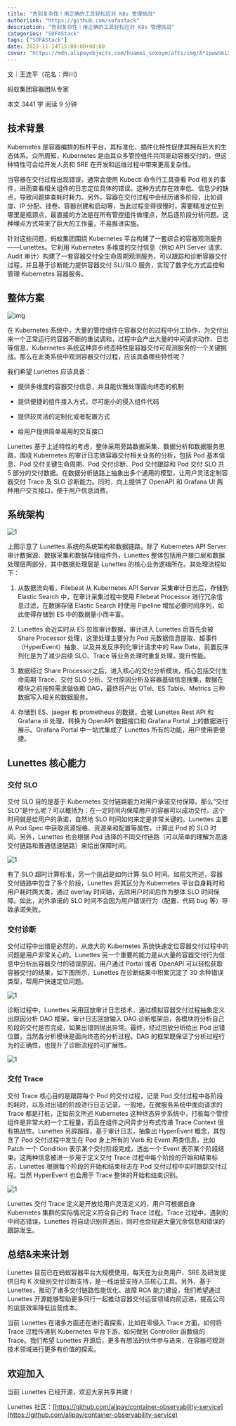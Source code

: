 ```yaml
---
title: "告别复杂性！用正确的工具轻松应对 K8s 管理挑战"
authorlink: "https://github.com/sofastack"
description: "告别复杂性！用正确的工具轻松应对 K8s 管理挑战"
categories: "SOFAStack"
tags: ["SOFAStack"]
date: 2023-11-14T15:00:00+08:00
cover: "https://mdn.alipayobjects.com/huamei_soxoym/afts/img/A*1pwwS6iXw38AAAAAAAAAAAAADrGAAQ/original"
---
```


文｜王连平（花名：烨川)

蚂蚁集团容器团队专家

本文 3441 字  阅读 9 分钟

## 技术背景

Kubernetes 是容器编排的标杆平台，其标准化、插件化特性促使其拥有巨大的生态体系。众所周知，Kubernetes 是由其众多管控组件共同驱动容器交付的，但这种特性可会给开发人员和 SRE 在开发和运维过程中带来更高复杂性。

当容器在交付过程出现错误，通常会使用 Kubectl 命令行工具查看 Pod 相关的事件，进而查看相关组件的日志定位具体的错误。这种方式存在效率低、信息少的缺点，导致问题排查耗时耗力。另外，容器在交付过程中会经历诸多阶段，比如调度、IP 分配、挂卷、容器创建和启动等，当此过程变得很慢时，需要精准定位到哪里是瓶颈点，最直接的方法是在所有管控组件做埋点，然后逐阶段分析问题。这种埋点方式带来了巨大的工作量，不易推进实施。

针对这些问题，蚂蚁集团围绕 Kubernetes 平台构建了一套综合的容器观测服务——Lunettes。它利用 Kubernetes 多维度的交付信息（例如 API Server 请求、Audit 审计）构建了一套容器交付全生命周期观测服务，可以跟踪和诊断容器交付过程，并且基于诊断能力提供容器交付 SLI/SLO 服务，实现了数字化方式监控和管理 Kubernetes 容器服务。

## 整体方案

![img](https://mmbiz.qpic.cn/sz_mmbiz_png/nibOZpaQKw0ibTsDorhwvuic1GGFrcEDsKNFyNLPFyW2HJ61eK5npPXCSGic8sK70kAQoyQlzqvJTz3LvHWEusY6vg/640?wx_fmt=png&wxfrom=5&wx_lazy=1&wx_co=1)

在 Kubernetes 系统中，大量的管控组件在容器交付的过程中分工协作，为交付出来一个正常运行的容器不断的重试调和，过程中会产出大量的中间请求动作、日志等信息，Kubernetes 系统这种异步终态特性是容器交付可观测服务的一个关键挑战。那么在此类系统中观测容器交付过程，应该具备哪些特性呢？

我们希望 Lunettes 应该具备：

- 提供多维度的容器交付信息，并且能优雅处理面向终态的机制

- 提供便捷的组件接入方式，尽可能小的侵入组件代码

- 提供较灵活的定制化或者配置方式

- 给用户提供简单易用的交互接口

Lunettes 基于上述特性的考虑，整体采用旁路数据采集、数据分析和数据服务思路，围绕 Kubernetes 的审计日志做容器交付相关业务的分析，包括 Pod 基本信息、Pod 交付关键生命周期、Pod 交付诊断、Pod 交付跟踪和 Pod 交付 SLO 共 5 部分的交付数据。在数据分析链路上抽象出多个通用的模型，让用户灵活定制容器交付 Trace 及 SLO 诊断能力。同时，向上提供了 OpenAPI 和 Grafana UI 两种用户交互接口，便于用户信息消费。

## 系统架构

![1](https://mmbiz.qpic.cn/sz_mmbiz_png/nibOZpaQKw0ibTsDorhwvuic1GGFrcEDsKNicDzLNKav27ptw4KKXv7FR3ExFMN2mdK9CBAg1Xv4gMUI5LcucbMOWw/640?wx_fmt=png&wxfrom=5&wx_lazy=1&wx_co=1)

上图示意了 Lunettes 系统的系统架构和数据链路，除了 Kubernetes API Server 审计数据源、数据采集和数据存储组件外，Lunettes 整体包括用户接口层和数据处理层两部分，其中数据处理层是 Lunettes 的核心业务逻辑所在。其处理流程如下：

1. 从数据流向看，Filebeat 从 Kubernetes API Server 采集审计日志后，存储到 Elastic Search 中，在审计采集过程中使用 Filebeat Processor 进行冗余信息过滤，在数据存储 Elastic Search 时使用 Pipeline 增加必要时间序列，如此使得存储到 ES 中的数据量小而丰富。

2. Lunettes 会近实时从 ES 拉取审计数据，审计进入 Lunettes 后首先会被 Share Processor 处理，这里处理主要分为 Pod 元数据信息提取、超事件（HyperEvent）抽象、以及并发反序列化审计请求中的 Raw Data，前置反序列化是为了减少后续  SLO、Trace 等业务处理时重复处理，提升性能。

3. 数据经过 Share Processor之后，进入核心的交付分析模块，核心包括交付生命周期 Trace、交付 SLO 分析、交付原因分析及容器基础信息搜集，数据在模块之前按照需求做依赖 DAG，最终将产出 OTel、ES Table、Metrics 三种数据写入相关的数据服务。

4. 存储到 ES、jaeger 和 prometheus 的数据，会被 Lunettes Rest API 和 Grafana di 处理，转换为 OpenAPI 数据接口和 Grafana Portal 上的数据进行展示。Grafana Portal 中一站式集成了 Lunettes 所有的功能，用户使用更便捷。

## Lunettes 核心能力

### 交付 SLO

交付 SLO 目的是基于 Kubernetes 交付链路能力对用户承诺交付保障。那么“交付 SLO”是什么呢？可以概括为：在一定时间内保障用户的容器可以成功交付。这个时间就是给用户的承诺，自然地 SLO 时间如何来定是非常关键的。Lunettes 主要从 Pod Spec 中获取资源规格、资源亲和配置等属性，计算出 Pod 的 SLO 时间。另外，Lunettes 也会根据 Pod 选择的不同交付链路（可以简单的理解为高速交付链路和普通低速链路）来给出保障时间。

![1](https://mmbiz.qpic.cn/sz_mmbiz_png/nibOZpaQKw0ibTsDorhwvuic1GGFrcEDsKNPxWXGxTIcEKicw1cPoq12w7Pof3VXWJthgibqCuaV0KibF6gMt3P6EvRA/640?wx_fmt=png&wxfrom=5&wx_lazy=1&wx_co=1)

有了 SLO 超时计算标准，另一个挑战是如何计算 SLO 时间。如前文所述，容器交付链路中包含了多个阶段，Lunettes 将其区分为 Kubernetes 平台自身耗时和用户耗时两大类，通过 overlay 时间轴，去除用户时间后作为整体 SLO 时间保障。如此，对外承诺的 SLO 时间不会因为用户错误行为（配置、代码 bug 等）导致承诺失败。

### 交付诊断

交付过程中出错是必然的，从庞大的 Kubernetes 系统快速定位容器交付过程中的问题是用户非常关心的。Lunettes 另一个重要的能力是从大量的容器交付行为信息中分析出容器交付的错误原因，用户通过 Portal 或者 OpenAPI 可以轻松获取容器交付的结果，如下图所示，Lunettes 在诊断结果中积累沉淀了 30 余种错误类型，帮用户快速定位问题。

![1](https://mmbiz.qpic.cn/sz_mmbiz_png/nibOZpaQKw0ibTsDorhwvuic1GGFrcEDsKNj3T69RFIZjiaiaKocMeO5lTrSqoQlC82YmAdTiaWLzECZnFtTAO0HAyRw/640?wx_fmt=png&wxfrom=5&wx_lazy=1&wx_co=1)

诊断过程中，Lunettes 采用回放审计日志技术，通过模拟容器交付过程抽象定义出原因分析 DAG 框架。审计日志回放输入 DAG 诊断框架后，各模块将分析自己阶段的交付是否完成，如果出错则抛出异常。最终，经过回放分析给出 Pod 出错位置，当然各分析模块是面向终态的分析过程。DAG 的框架既保证了分析过程行为的正确性，也提升了诊断流程的可扩展性。

![1](https://mmbiz.qpic.cn/sz_mmbiz_png/nibOZpaQKw0ibTsDorhwvuic1GGFrcEDsKNwlAYoSqUFDtcfSkQiatZYw4PNDDwsFM5gs4IhLtaPZO3RuN5qX2k2vQ/640?wx_fmt=png&wxfrom=5&wx_lazy=1&wx_co=1)

### 交付 Trace

交付 Trace 核心目的是跟踪每个 Pod 的交付过程，记录 Pod 交付过程中各阶段的耗时，以及对出错的阶段进行日志记录。一般地，在微服务系统中面向请求的 Trace 都是打桩，正如前文所述 Kubernetes 这种终态异步系统中，打桩每个管控组件是非常大的一个工程量，而且在组件之间异步分布式传递 Trace Context 很有挑战性。Lunettes 另辟蹊径，基于审计日志，抽象出 HyperEvent 概念，其包含了 Pod 交付过程中发生在 Pod 身上所有的 Verb 和 Event 两类信息，比如 Patch 一个 Condition 表示某个交付阶段完成，透出一个 Event 表示某个阶段结束。这两种信息被进一步用于定义交付 Trace 过程中每个阶段的开始和结束标志，Lunettes 根据每个阶段的开始和结束标志在 Pod 交付过程中实时跟踪交付过程。当然 HyperEvent 也会用于 Trace 整体的开始和结束识别。

![1](https://mmbiz.qpic.cn/sz_mmbiz_png/nibOZpaQKw0ibTsDorhwvuic1GGFrcEDsKNhfKTX21t3oiaAq6tWZQ1Fo1sRlpDLHpVdXZkK7CtmnO7RHz7qdMJiauA/640?wx_fmt=png&wxfrom=5&wx_lazy=1&wx_co=1)

Lunettes 交付 Trace 定义是开放给用户灵活定义的，用户可根据自身 Kubernetes 集群的实际情况定义符合自己的 Trace 过程。Trace 过程中，遇到的中间态错误，Lunettes 将自动识别并透出，同时也会规避大量冗余信息和错误的跟踪发生。

## 总结&未来计划

Lunettes 目前已在蚂蚁容器平台大规模使用，每天在为业务用户、SRE 及研发提供日均 K 次级别交付诊断支持，是一线运营支持人员核心工具。另外，基于 Lunettes，推动了诸多交付链路性能优化、故障 RCA 能力建设，我们希望通过 Lunettes 开源能够帮助更多同行一起推动容器交付运营领域向前迈进，提高公司的运营效率降低运营成本。

当前 Lunettes 在诸多方面还在进行着探索，比如在零侵入 Trace 方面，如何将 Trace 过程传递到 Kubernetes 平台下游，如何做到 Controller 函数级的 Trace。我们希望 Lunettes 开源后，更多有想法的伙伴参与进来，在容器可观测技术领域进行更多有价值的探索。

## 欢迎加入

当前 Lunettes 已经开源，欢迎大家共享共建！

Lunettes 社区：[https://github.com/alipay/container-observability-service](https://github.com/alipay/container-observability-service)
